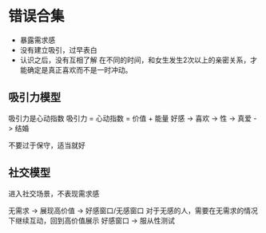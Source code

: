 # 错误合集
- 暴露需求感
- 没有建立吸引，过早表白
- 认识之后，没有互相了解
在不同的时间，和女生发生2次以上的亲密关系，才能确定是真正喜欢而不是一时冲动。
## 吸引力模型
吸引力是心动指数
吸引力 = 心动指数 = 价值 + 能量
好感 -> 喜欢 -> 性 -> 真爱 -> 结婚

不要过于保守，适当就好
## 社交模型
进入社交场景，不表现需求感

无需求 -> 展现高价值 -> 好感窗口/无感窗口
对于无感的人，需要在无需求的情况下继续互动，回到高价值展示
好感窗口 -> 服从性测试

